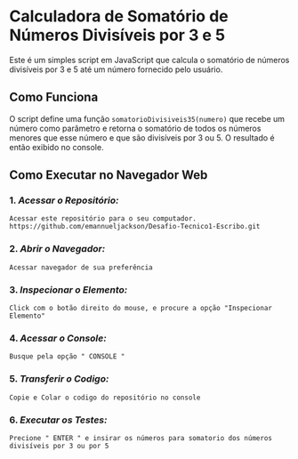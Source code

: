 # Calculadora de Somatório de Números Divisíveis por 3 e 5

Este é um simples script em JavaScript que calcula o somatório de números divisíveis por 3 e 5 até um número fornecido pelo usuário.

## Como Funciona

O script define uma função `somatorioDivisiveis35(numero)` que recebe um número como parâmetro e retorna o somatório de todos os números menores que esse número e que são divisíveis por 3 ou 5. O resultado é então exibido no console.

## Como Executar no Navegador Web

### 1. *Acessar o Repositório:*
    Acessar este repositório para o seu computador.
    https://github.com/emannueljackson/Desafio-Tecnico1-Escribo.git

### 2. *Abrir o Navegador:*
    Acessar navegador de sua preferência
   
### 3. *Inspecionar o Elemento:*
    Click com o botão direito do mouse, e procure a opção "Inspecionar Elemento"
   
### 4. *Acessar o Console:*
    Busque pela opção " CONSOLE "

### 5. *Transferir o Codigo:*
    Copie e Colar o codigo do repositório no console

### 6. *Executar os Testes:*
    Precione " ENTER " e insirar os números para somatorio dos números divisíveis por 3 ou por 5




